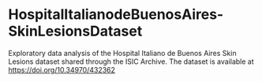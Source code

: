 # HospitalItalianodeBuenosAires-SkinLesionsDataset
Exploratory data analysis of the Hospital Italiano de Buenos Aires Skin Lesions dataset shared through the ISIC Archive. The dataset is available at https://doi.org/10.34970/432362
